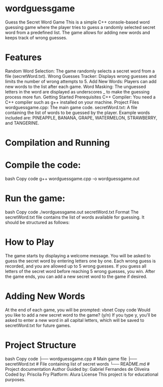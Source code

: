 # wordguessgame
Guess the Secret Word Game
This is a simple C++ console-based word guessing game where the player tries to guess a randomly selected secret word from a predefined list. The game allows for adding new words and keeps track of wrong guesses.

# Features
Random Word Selection: The game randomly selects a secret word from a file (secretWord.txt).
Wrong Guesses Tracker: Displays wrong guesses and limits the number of wrong attempts to 5.
Add New Words: Players can add new words to the list after each game.
Word Masking: The unguessed letters in the word are displayed as underscores _ to make the guessing process more fun.
Getting Started
Prerequisites
C++ Compiler: You need a C++ compiler such as g++ installed on your machine.
Project Files
wordguessgame.cpp: The main game code.
secretWord.txt: A file containing the list of words to be guessed by the player. Example words included are: PINEAPPLE, BANANA, GRAPE, WATERMELON, STRAWBERRY, and TANGERINE.
# Compilation and Running
 # Compile the code:
bash
Copy code
g++ wordguessgame.cpp -o wordguessgame.out

# Run the game:
bash
Copy code
./wordguessgame.out
secretWord.txt Format
The secretWord.txt file contains the list of words available for guessing. It should be structured as follows:


# How to Play
The game starts by displaying a welcome message.
You will be asked to guess the secret word by entering letters one by one.
Each wrong guess is recorded, and you are allowed up to 5 wrong guesses.
If you guess all letters of the secret word before reaching 5 wrong guesses, you win.
After the game ends, you can add a new secret word to the game if desired.

# Adding New Words
 At the end of each game, you will be prompted:
vbnet
Copy code
Would you like to add a new secret word to the game? (y/n)
If you type y, you'll be asked to enter a new word in all capital letters, which will be saved to secretWord.txt for future games.

# Project Structure
bash
Copy code
├── wordguessgame.cpp    # Main game file
├── secretWord.txt       # File containing list of secret words
└── README.md            # Project documentation
Author
Guided by: Gabriel Fernandes de Oliveira 
Coded by: Priscila Fry
Platform: Alura
License
This project is for educational purposes.
